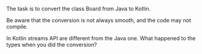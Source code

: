 The task is to convert the class Board from Java to Kotlin.

Be aware that the conversion is not always smooth, and the code may not compile.

In Kotlin streams API are different from the Java one.
What happened to the types when you did the conversion?